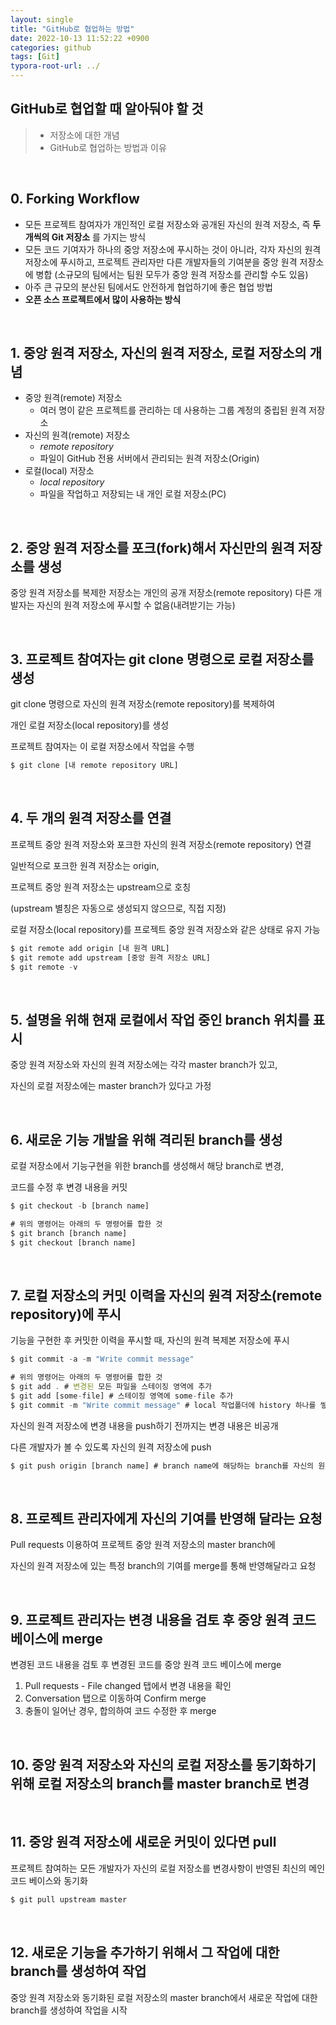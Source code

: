 ```yaml
---
layout: single
title: "GitHub로 협업하는 방법"
date: 2022-10-13 11:52:22 +0900
categories: github
tags: [Git]
typora-root-url: ../
---
```



## GitHub로 협업할 때 알아둬야 할 것
> - 저장소에 대한 개념
> - GitHub로 협업하는 방법과 이유 

<br>

## 0. Forking Workflow
* 모든 프로젝트 참여자가 개인적인 로컬 저장소와 공개된 자신의 원격 저장소, 
  즉 **두 개씩의 Git 저장소** 를 가지는 방식
* 모든 코드 기여자가 하나의 중앙 저장소에 푸시하는 것이 아니라, 
  각자 자신의 원격 저장소에 푸시하고, 
  프로젝트 관리자만 다른 개발자들의 기여분을 중앙 원격 저장소에 병합
  (소규모의 팀에서는 팀원 모두가 중앙 원격 저장소를 관리할 수도 있음)
* 아주 큰 규모의 분산된 팀에서도 안전하게 협업하기에 좋은 협업 방법
* **오픈 소스 프로젝트에서 많이 사용하는 방식**

<br>

## 1. 중앙 원격 저장소, 자신의 원격 저장소, 로컬 저장소의 개념
* 중앙 원격(remote) 저장소  
  * 여러 명이 같은 프로젝트를 관리하는 데 사용하는 그룹 계정의 중립된 원격 저장소
* 자신의 원격(remote) 저장소
  * *remote repository*
  * 파일이 GitHub 전용 서버에서 관리되는 원격 저장소(Origin)
* 로컬(local) 저장소
  * *local repository*
  * 파일을 작업하고 저장되는 내 개인 로컬 저장소(PC)

<br>

## 2. 중앙 원격 저장소를 포크(fork)해서 자신만의 원격 저장소를 생성
중앙 원격 저장소를 복제한 저장소는 개인의 공개 저장소(remote repository)
다른 개발자는 자신의 원격 저장소에 푸시할 수 없음(내려받기는 가능)

<br>

## 3. 프로젝트 참여자는 git clone 명령으로 로컬 저장소를 생성
git clone 명령으로 자신의 원격 저장소(remote repository)를 복제하여 

개인 로컬 저장소(local repository)를 생성 

프로젝트 참여자는 이 로컬 저장소에서 작업을 수행

~~~javascript
$ git clone [내 remote repository URL]
~~~

<br>

## 4. 두 개의 원격 저장소를 연결
프로젝트 중앙 원격 저장소와 포크한 자신의 원격 저장소(remote repository) 연결

일반적으로 포크한 원격 저장소는 origin, 

프로젝트 중앙 원격 저장소는 upstream으로 호칭 

(upstream 별칭은 자동으로 생성되지 않으므로, 직접 지정)

로컬 저장소(local repository)를 프로젝트 중앙 원격 저장소와 같은 상태로 유지 가능

~~~javascript
$ git remote add origin [내 원격 URL]
$ git remote add upstream [중앙 원격 저장소 URL]
$ git remote -v
~~~

<br>

## 5. 설명을 위해 현재 로컬에서 작업 중인 branch 위치를 표시
중앙 원격 저장소와 자신의 원격 저장소에는 각각 master branch가 있고, 

자신의 로컬 저장소에는 master branch가 있다고 가정 

<br>

## 6. 새로운 기능 개발을 위해 격리된 branch를 생성
로컬 저장소에서 기능구현을 위한 branch를 생성해서 해당 branch로 변경,

코드를 수정 후 변경 내용을 커밋

~~~javascript
$ git checkout -b [branch name]

# 위의 명령어는 아래의 두 명령어를 합한 것
$ git branch [branch name]
$ git checkout [branch name]
~~~

<br>

## 7. 로컬 저장소의 커밋 이력을 자신의 원격 저장소(remote repository)에 푸시
기능을 구현한 후 커밋한 이력을 푸시할 때, 자신의 원격 복제본 저장소에 푸시  
~~~javascript
$ git commit -a -m "Write commit message"

# 위의 명령어는 아래의 두 명령어를 합한 것
$ git add . # 변경된 모든 파일을 스테이징 영역에 추가
$ git add [some-file] # 스테이징 영역에 some-file 추가
$ git commit -m "Write commit message" # local 작업폴더에 history 하나를 쌓는 것
~~~
자신의 원격 저장소에 변경 내용을 push하기 전까지는 변경 내용은 비공개

다른 개발자가 볼 수 있도록 자신의 원격 저장소에 push

~~~javascript
$ git push origin [branch name] # branch name에 해당하는 branch를 자신의 원격 저장소에 푸시
~~~

<br>

## 8. 프로젝트 관리자에게 자신의 기여를 반영해 달라는 요청
Pull requests 이용하여 프로젝트 중앙 원격 저장소의 master branch에 

자신의 원격 저장소에 있는 특정 branch의 기여를 merge를 통해 반영해달라고 요청

<br>

## 9. 프로젝트 관리자는 변경 내용을 검토 후 중앙 원격 코드 베이스에 merge
변경된 코드 내용을 검토 후 변경된 코드를 중앙 원격 코드 베이스에 merge
1. Pull requests - File changed 탭에서 변경 내용을 확인
2. Conversation 탭으로 이동하여 Confirm merge
3. 충돌이 일어난 경우, 합의하여 코드 수정한 후 merge

<br>

## 10. 중앙 원격 저장소와 자신의 로컬 저장소를 동기화하기 위해 로컬 저장소의 branch를 master branch로 변경

<br>

## 11. 중앙 원격 저장소에 새로운 커밋이 있다면 pull
프로젝트 참여하는 모든 개발자가 자신의 로컬 저장소를 변경사항이 반영된 최신의 메인 코드 베이스와 동기화
~~~javascript
$ git pull upstream master
~~~

<br>

## 12. 새로운 기능을 추가하기 위해서 그 작업에 대한 branch를 생성하여 작업
중앙 원격 저장소와 동기화된 로컬 저장소의 master branch에서 새로운 작업에 대한 branch를 생성하여 작업을 시작

<br>
